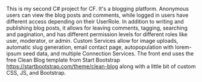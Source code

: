 This is my second C# project for CF. It's a blogging platform. Anonymous users can view the blog posts and comments, while logged in users have different access depending on their UserRole. In addition to writing and publishing blog posts, it allows for leaving comments, tagging, searching and pagination, and has different permission levels for different roles like user, moderator, or admin. Custom Services allow for image uploads, automatic slug generation, email contact page, autopopulation with lorem-ipsum seed data, and multiple Connection Services. The front end uses the free Clean Blog template from Start Bootstrap https://startbootstrap.com/theme/clean-blog along with a little bit of custom CSS, JS, and Bootstrap.
